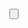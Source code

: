 <Window x:Class="AdvancedUdpComms.MainWindow"
        xmlns="http://schemas.microsoft.com/winfx/2006/xaml/presentation"
        xmlns:x="http://schemas.microsoft.com/winfx/2006/xaml"
        Title="UDP Haberleşme Uygulaması" Height="350" Width="525">
    <Grid>
        <ListBox x:Name="UserListBox" HorizontalAlignment="Left" Height="100" Margin="10,10,0,0" VerticalAlignment="Top" Width="120"/>
        <TextBox x:Name="MessageTextBox" HorizontalAlignment="Left" Height="23" Margin="10,120,0,0" VerticalAlignment="Top" Width="120"/>
        <Button Content="Gönder" HorizontalAlignment="Left" Margin="10,150,0,0" VerticalAlignment="Top" Width="75" Click="SendButton_Click"/>
        <TextBox x:Name="MessagesTextBox" HorizontalAlignment="Left" Height="100" Margin="140,10,0,0" VerticalAlignment="Top" Width="355" IsReadOnly="True"/>
    </Grid>
</Window>

